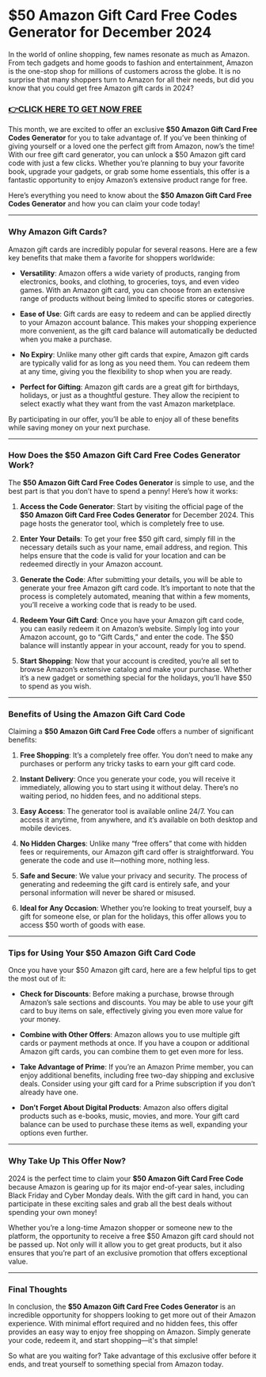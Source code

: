 # $50 Amazon Gift Card Free Codes Generator for December 2024

In the world of online shopping, few names resonate as much as Amazon. From tech gadgets and home goods to fashion and entertainment, Amazon is the one-stop shop for millions of customers across the globe. It is no surprise that many shoppers turn to Amazon for all their needs, but did you know that you could get free Amazon gift cards in 2024?

### [👉CLICK HERE TO GET NOW FREE](https://freeforyou.xyz/amazon/go/codes/)

This month, we are excited to offer an exclusive **$50 Amazon Gift Card Free Codes Generator** for you to take advantage of. If you’ve been thinking of giving yourself or a loved one the perfect gift from Amazon, now’s the time! With our free gift card generator, you can unlock a $50 Amazon gift card code with just a few clicks. Whether you’re planning to buy your favorite book, upgrade your gadgets, or grab some home essentials, this offer is a fantastic opportunity to enjoy Amazon’s extensive product range for free. 

Here’s everything you need to know about the **$50 Amazon Gift Card Free Codes Generator** and how you can claim your code today!

---

### Why Amazon Gift Cards?

Amazon gift cards are incredibly popular for several reasons. Here are a few key benefits that make them a favorite for shoppers worldwide:

- **Versatility**: Amazon offers a wide variety of products, ranging from electronics, books, and clothing, to groceries, toys, and even video games. With an Amazon gift card, you can choose from an extensive range of products without being limited to specific stores or categories.
  
- **Ease of Use**: Gift cards are easy to redeem and can be applied directly to your Amazon account balance. This makes your shopping experience more convenient, as the gift card balance will automatically be deducted when you make a purchase.

- **No Expiry**: Unlike many other gift cards that expire, Amazon gift cards are typically valid for as long as you need them. You can redeem them at any time, giving you the flexibility to shop when you are ready.

- **Perfect for Gifting**: Amazon gift cards are a great gift for birthdays, holidays, or just as a thoughtful gesture. They allow the recipient to select exactly what they want from the vast Amazon marketplace.

By participating in our offer, you’ll be able to enjoy all of these benefits while saving money on your next purchase.

---

### How Does the $50 Amazon Gift Card Free Codes Generator Work?

The **$50 Amazon Gift Card Free Codes Generator** is simple to use, and the best part is that you don’t have to spend a penny! Here’s how it works:

1. **Access the Code Generator**: Start by visiting the official page of the **$50 Amazon Gift Card Free Codes Generator** for December 2024. This page hosts the generator tool, which is completely free to use. 
   
2. **Enter Your Details**: To get your free $50 gift card, simply fill in the necessary details such as your name, email address, and region. This helps ensure that the code is valid for your location and can be redeemed directly in your Amazon account.

3. **Generate the Code**: After submitting your details, you will be able to generate your free Amazon gift card code. It’s important to note that the process is completely automated, meaning that within a few moments, you’ll receive a working code that is ready to be used.

4. **Redeem Your Gift Card**: Once you have your Amazon gift card code, you can easily redeem it on Amazon’s website. Simply log into your Amazon account, go to “Gift Cards,” and enter the code. The $50 balance will instantly appear in your account, ready for you to spend.

5. **Start Shopping**: Now that your account is credited, you’re all set to browse Amazon’s extensive catalog and make your purchase. Whether it’s a new gadget or something special for the holidays, you’ll have $50 to spend as you wish.

---

### Benefits of Using the Amazon Gift Card Code

Claiming a **$50 Amazon Gift Card Free Code** offers a number of significant benefits:

1. **Free Shopping**: It’s a completely free offer. You don’t need to make any purchases or perform any tricky tasks to earn your gift card code.

2. **Instant Delivery**: Once you generate your code, you will receive it immediately, allowing you to start using it without delay. There’s no waiting period, no hidden fees, and no additional steps.

3. **Easy Access**: The generator tool is available online 24/7. You can access it anytime, from anywhere, and it’s available on both desktop and mobile devices.

4. **No Hidden Charges**: Unlike many “free offers” that come with hidden fees or requirements, our Amazon gift card offer is straightforward. You generate the code and use it—nothing more, nothing less.

5. **Safe and Secure**: We value your privacy and security. The process of generating and redeeming the gift card is entirely safe, and your personal information will never be shared or misused.

6. **Ideal for Any Occasion**: Whether you’re looking to treat yourself, buy a gift for someone else, or plan for the holidays, this offer allows you to access $50 worth of goods with ease.

---

### Tips for Using Your $50 Amazon Gift Card Code

Once you have your $50 Amazon gift card, here are a few helpful tips to get the most out of it:

- **Check for Discounts**: Before making a purchase, browse through Amazon’s sale sections and discounts. You may be able to use your gift card to buy items on sale, effectively giving you even more value for your money.

- **Combine with Other Offers**: Amazon allows you to use multiple gift cards or payment methods at once. If you have a coupon or additional Amazon gift cards, you can combine them to get even more for less.

- **Take Advantage of Prime**: If you’re an Amazon Prime member, you can enjoy additional benefits, including free two-day shipping and exclusive deals. Consider using your gift card for a Prime subscription if you don’t already have one.

- **Don’t Forget About Digital Products**: Amazon also offers digital products such as e-books, music, movies, and more. Your gift card balance can be used to purchase these items as well, expanding your options even further.

---

### Why Take Up This Offer Now?

2024 is the perfect time to claim your **$50 Amazon Gift Card Free Code** because Amazon is gearing up for its major end-of-year sales, including Black Friday and Cyber Monday deals. With the gift card in hand, you can participate in these exciting sales and grab all the best deals without spending your own money!

Whether you’re a long-time Amazon shopper or someone new to the platform, the opportunity to receive a free $50 Amazon gift card should not be passed up. Not only will it allow you to get great products, but it also ensures that you’re part of an exclusive promotion that offers exceptional value.

---

### Final Thoughts

In conclusion, the **$50 Amazon Gift Card Free Codes Generator** is an incredible opportunity for shoppers looking to get more out of their Amazon experience. With minimal effort required and no hidden fees, this offer provides an easy way to enjoy free shopping on Amazon. Simply generate your code, redeem it, and start shopping—it's that simple!

So what are you waiting for? Take advantage of this exclusive offer before it ends, and treat yourself to something special from Amazon today.

